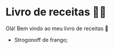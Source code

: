 # Livro de receitas :man_cook:

Olá! Bem vindo ao meu livro de receitas :wave:

- Strogonoff de frango;